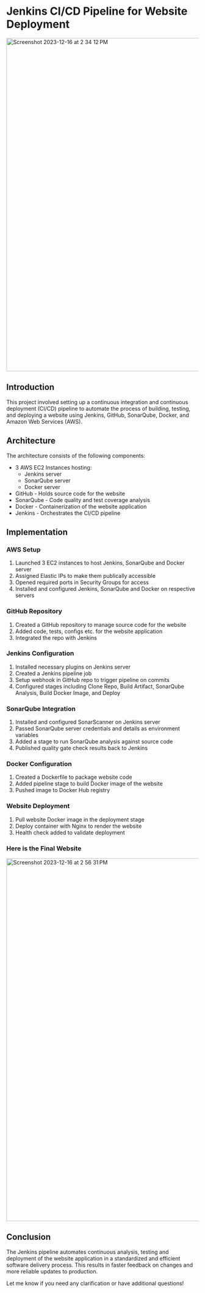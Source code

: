 # Jenkins CI/CD Pipeline for Website Deployment 



<img width="871" alt="Screenshot 2023-12-16 at 2 34 12 PM" src="https://github.com/MasudDevSecOps/Jenkins-Sonarqube-Docker-AWS/assets/118152048/db93db68-ec95-4846-90e3-a72e633a5e87">



## Introduction

This project involved setting up a continuous integration and continuous deployment (CI/CD) pipeline to automate the process of building, testing, and deploying a website using Jenkins, GitHub, SonarQube, Docker, and Amazon Web Services (AWS).

## Architecture

The architecture consists of the following components:

- 3 AWS EC2 Instances hosting:
  - Jenkins server
  - SonarQube server
  - Docker server
- GitHub - Holds source code for the website
- SonarQube - Code quality and test coverage analysis
- Docker - Containerization of the website application
- Jenkins - Orchestrates the CI/CD pipeline

## Implementation 

### AWS Setup

1. Launched 3 EC2 instances to host Jenkins, SonarQube and Docker server
2. Assigned Elastic IPs to make them publically accessible
3. Opened required ports in Security Groups for access
4. Installed and configured Jenkins, SonarQube and Docker on respective servers

### GitHub Repository

1. Created a GitHub repository to manage source code for the website
2. Added code, tests, configs etc. for the website application
3. Integrated the repo with Jenkins 

### Jenkins Configuration

1. Installed necessary plugins on Jenkins server
2. Created a Jenkins pipeline job
3. Setup webhook in GitHub repo to trigger pipeline on commits
4. Configured stages including Clone Repo, Build Artifact, SonarQube Analysis, Build Docker Image, and Deploy

### SonarQube Integration

1. Installed and configured SonarScanner on Jenkins server
2. Passed SonarQube server credentials and details as environment variables 
3. Added a stage to run SonarQube analysis against source code
4. Published quality gate check results back to Jenkins

### Docker Configuration

1. Created a Dockerfile to package website code
2. Added pipeline stage to build Docker image of the website
3. Pushed image to Docker Hub registry

### Website Deployment 

1. Pull website Docker image in the deployment stage
2. Deploy container with Nginx to render the website
3. Health check added to validate deployment

### Here is the Final Website

<img width="948" alt="Screenshot 2023-12-16 at 2 56 31 PM" src="https://github.com/MasudDevSecOps/Jenkins-Sonarqube-Docker-AWS/assets/118152048/66d728b6-e878-4f23-a986-9e3126dd09c3">

## Conclusion

The Jenkins pipeline automates continuous analysis, testing and deployment of the website application in a standardized and efficient software delivery process. This results in faster feedback on changes and more reliable updates to production.

Let me know if you need any clarification or have additional questions!
